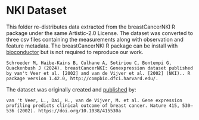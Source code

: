# NKI Dataset

This folder re-distributes data extracted from the breastCancerNKI R package under the same Artistic-2.0 License. The dataset was converted to three csv files containing the
measurements along with observation and feature metadata. The breastCancerNKI R package can be install with [bioconductor](https://bioconductor.org/packages/release/data/experiment/html/breastCancerNKI.html) but is not required to reproduce our work.

    Schroeder M, Haibe-Kains B, Culhane A, Sotiriou C, Bontempi G, Quackenbush J (2024). breastCancerNKI: Genexpression dataset published by van't Veer et al. [2002] and van de Vijver et al. [2002] (NKI).. R package version 1.42.0, http://compbio.dfci.harvard.edu/.

The dataset was originally created and [published](https://www.nature.com/articles/415530a) by:

    van 't Veer, L., Dai, H., van de Vijver, M. et al. Gene expression profiling predicts clinical outcome of breast cancer. Nature 415, 530–536 (2002). https://doi.org/10.1038/415530a